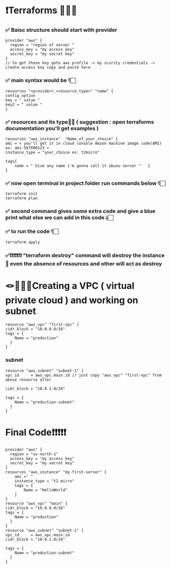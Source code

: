 # ❗️Terraforms 👨🏻‍💻
### ✅ Baisc structure should start with provider 
    provider "aws" {
      region = "region of server "
      access_key = "my access key"
      secret_key = "my secret key"
    }
    // to get those key goto aws profile -> my scurity credentials -> create access key copy and paste here
### ✅ main syntax would be 👇🏻
    resources "<provider>_<resource_type>" "name" {
    config option 
    key = " value "
    key2 = " value "
    }
### ✅ resources and its type💁🏻  ( suggestion : open terraforms documentation you'll get examples )
    resources "aws_instance"  "Name_of_your_choice" {
    ami = < you'll get it in cloud console Amzon machine image code(AMI) ex: ami-567890123 >
    instance_type = "your_choice ex: t2micro"
    
    tags{ 
        name = " Give any name i'm gonna call it ubunu server "   }
    }
### ✅ now open terminal in project folder run commands below 👇🏻
    terraform init
    terraform plan  
### ✅ second command gives some extra code and give a blue print what else we can add in this code 👆🏻
### ✅ to run the code 👇🏻
    terraform apply
### ✅❗️❗️❗️❗️❗️❗️❗️ "terraform destroy" command will destroy the instance 🔪 even the absence of resources and other will act as destroy




# 🪢👨🏻‍💻Creating a VPC ( virtual private cloud ) and working on subnet
    resource "aws_vpc" "first-vpc" {
    cidr_block = "10.0.0.0/16"
    tags = {
        Name = "production"
      }
    }


### subnet
    resource "aws_subnet" "subnet-1" {
    vpc_id     = aws_vpc.main.id // just copy "aws_vpc" "first-vpc" from above resource alter

    cidr_block = "10.0.1.0/24"

    tags = {
        Name = "production-subnet"
      }
    }










# Final Code❗️❗️❗️❗️❗️
    provider "aws" {
      region = "us-north-1"
      access_key = "my access key"
      secret_key = "my secret key"
    }
    resources "aws_instance" "my-first-server" {
        ami =" "
        instance_type = "t2.micro"
        tags = {
            Name = "HelloWorld"
        }
    }
    resource "aws_vpc" "main" {
    cidr_block = "10.0.0.0/16"
    tags = {
        Name = "production"
      }
    }
    resource "aws_subnet" "subnet-1" {
    vpc_id     = aws_vpc.main.id
    cidr_block = "10.0.1.0/24"

    tags = {
        Name = "production-subnet"
      }
    }















